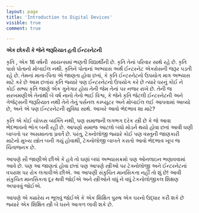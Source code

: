 ```yaml
---
layout: page
title: 'Introduction to Digital Devices'
visible: true
comment: true

---
```



**એક છોકરી કે જેને જરૂરિયાત હતી ઈન્ટરનેટની**

  કૃતિ , એક 16 વર્ષની  સાયન્સમાં ભણતી વિદ્યાર્થીની છે. કૃતિ તેનાં પરિવાર સાથે રહે છે. કૃતિ પાસે પોતાનો મોબાઈલ નથી. કૃતિને પોતાનાં અભ્યાસ અર્થે ઈન્ટરનેટ એક્સેસની જરૂર પડતી રહે છે. તેમનાં માતા-પિતા એ જાણતા હોવા છતાં, કે કૃતિ ઈન્ટરનેટનો ઉપયોગ માત્ર અભ્યાસ માટે કરે છે આમ છતાંય કૃતિ જ્યારે પણ ઈન્ટરનેટનો ઉપયોગ કરે છે ત્યારે ઘરનું કોઈ ને કોઈ સભ્ય કૃતિ જાણે એક ગુનેગાર હોય તેની જેમ તેનાં પર નજર રાખે છે. તેની જ સરખમણીએ તેનાંથી બે વર્ષ નાનો તેનો ભાઈ વિશ્વ, કે જેને કૃતિ જેટલી ઈન્ટરનેટની અને ગેજેટ્સની જરૂરિયાત નથી તેને તેનું પર્સનલ કમ્પ્યુટર અને મોબાઈલ લઈ આપવામાં આવ્યો છે, અને એ પણ ઈન્ટરનેટની સુવિધા સાથે. આખરે આવો ભેદભાવ શા માટે?

કૃતિ એ કોઈ ચોક્કસ વ્યક્તિ નથી, પણ સમાજની લગભગ દરેક સ્ત્રી છે કે જે આવા ભેદભાવનો ભોગ બની રહી છે. આપણો સમાજ આટલો બધો મોડર્ન થયો હોવા છતાં આવી ઘણી બાબતો પર અસમાનતા પ્રવર્તે છે. પરંતુ, ટેક્નોલોજી જ્યારે કોઈ પણ વસ્તુની જાણકારી માટેનો મુખ્ય સ્ત્રોત બની ગયું હોવાથી, ટેક્નોલોજી બાબતે કરાતો આવો ભેદભાવ ખૂબ જ ચિંતાજનક છે.

આપણે સૌ જાણીએ છીએ કે હવે તો ઘણાં બધાં અભ્યાસક્રમો પણ ઓનલાઇન ભણાવવામાં આવે છે. પણ આ જાણતાં હોવા છતાં પણ આપણે સ્ત્રીઓ પર ટેક્નોલોજી અને ઈન્ટરનેટનાં વપરાશ પર રોક લગાવીએ છીએ. આ આપણી સંકુચિત માનસિકતા નહીં તો શું છે! આવી સંકુચિત માનસિકતા દૂર થવી જોઈએ અને સ્ત્રીઓને વધું ને વધું ટેકનોલોજીકલ શિક્ષણ અપાવવું જોઈએ.

આપણે એ ક્યારેય ન ભૂલવું જોઈએ કે એક શિક્ષિત પુરુષ એક ઘરનો ઉદ્ધાર કરી શકે છે જ્યારે એક શિક્ષિત સ્ત્રી બે ઘરને આગળ લાવી શકે છે.

